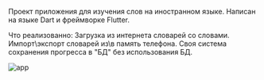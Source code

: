 Проект приложения для изучения слов на иностранном языке.
Написан на языке Dart и фреймворке Flutter.

Что реализованно:
Загрузка из интернета словарей со словами.
Импорт\экспорт словарей из\в память телефона.
Своя система сохранения прогресса в "БД" без использования БД.

![app](https://github.com/user-attachments/assets/b9abaa94-07cf-48be-94f0-a25330536fc1)
